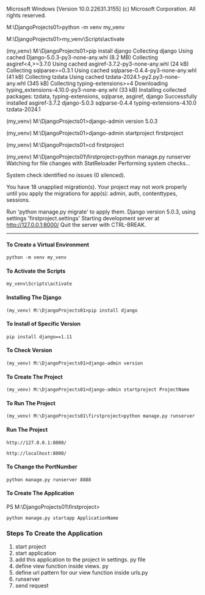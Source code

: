 Microsoft Windows [Version 10.0.22631.3155]
(c) Microsoft Corporation. All rights reserved.

M:\DjangoProjects01>python -m venv my_venv

M:\DjangoProjects01>my_venv\Scripts\activate

(my_venv) M:\DjangoProjects01>pip install django
Collecting django
  Using cached Django-5.0.3-py3-none-any.whl (8.2 MB)
Collecting asgiref<4,>=3.7.0
  Using cached asgiref-3.7.2-py3-none-any.whl (24 kB)
Collecting sqlparse>=0.3.1
  Using cached sqlparse-0.4.4-py3-none-any.whl (41 kB)
Collecting tzdata
  Using cached tzdata-2024.1-py2.py3-none-any.whl (345 kB)
Collecting typing-extensions>=4
  Downloading typing_extensions-4.10.0-py3-none-any.whl (33 kB)
Installing collected packages: tzdata, typing-extensions, sqlparse, asgiref, django
Successfully installed asgiref-3.7.2 django-5.0.3 sqlparse-0.4.4 typing-extensions-4.10.0 tzdata-2024.1

(my_venv) M:\DjangoProjects01>django-admin version
5.0.3

(my_venv) M:\DjangoProjects01>django-admin startproject firstproject

 
(my_venv) M:\DjangoProjects01>cd firstproject

(my_venv) M:\DjangoProjects01\firstproject>python manage.py runserver
Watching for file changes with StatReloader
Performing system checks...

System check identified no issues (0 silenced).

You have 18 unapplied migration(s). Your project may not work properly until you apply the migrations for app(s): admin, auth, contenttypes, sessions.

Run 'python manage.py migrate' to apply them.
Django version 5.0.3, using settings 'firstproject.settings'
Starting development server at http://127.0.0.1:8000/
Quit the server with CTRL-BREAK.

------------------------------------------------------------------------------------------------------

#### To Create a Virtual Environment
```
python -m venv my_venv
```

#### To Activate the Scripts
```
my_venv\Scripts\activate
```

#### Installing The Django
```
(my_venv) M:\DjangoProjects01>pip install django
```
#### To Install of Specific Version
```
pip install django==1.11
```

####  To Check Version
```
(my_venv) M:\DjangoProjects01>django-admin version
```

#### To Create The Project
```
(my_venv) M:\DjangoProjects01>django-admin startproject ProjectName
```

#### To Run The Project
```
(my_venv) M:\DjangoProjects01\firstproject>python manage.py runserver
```


#### Run The Project
```
http://127.0.0.1:8000/

http://localhost:8000/
```


#### To Change the PortNumber
```
python manage.py runserver 8888
```



#### To Create The Application
PS M:\DjangoProjects01\firstproject>
```
python manage.py startapp ApplicationName
```


### Steps To Create the Application
1. start project
2. start application
3. add this application to the project in settings. py file
4. define view function inside views. py
5. define url pattern for our view function inside urls.py
6. runserver
7. send request


####
```
```



####
```
```




####
```
```























